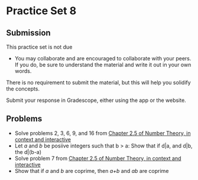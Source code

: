 # Practice Set 8

## Submission

This practice set is not due 

- You may collaborate and are encouraged to collaborate with your peers. If you do, be sure to understand the material and write it out in your own words.

There is no requirement to submit the material, but this will help you solidify the concepts.

Submit your response in Gradescope, either using the app or the website.

## Problems

- Solve problems 2, 3, 6, 9, and 16 from [Chapter 2.5 of Number Theory, in context and interactive](https://math.gordon.edu/ntic/ntic/exercises-basic-integers.html)
- Let *a* and *b* be posiive integers such that b > a: Show that if d|a, and d|b, the d|(b-a)
- Solve problem 7 from  [Chapter 2.5 of Number Theory, in context and interactive](https://math.gordon.edu/ntic/ntic/exercises-basic-integers.html)
- Show that if *a* and *b* are coprime, then *a+b* and *ab* are coprime
